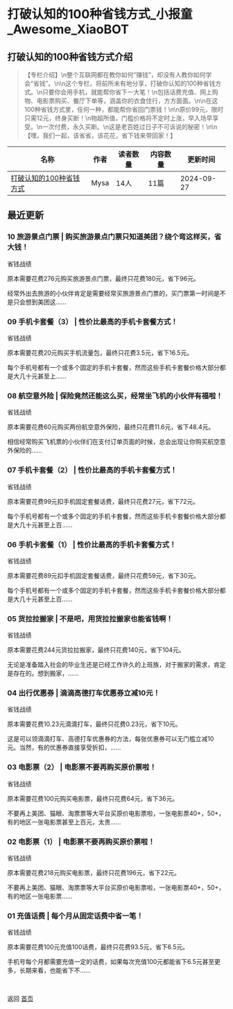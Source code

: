 # 打破认知的100种省钱方式_小报童_Awesome_XiaoBOT

## 打破认知的100种省钱方式介绍
> 【专栏介绍】\n整个互联网都在教你如何“赚钱”，却没有人教你如何学会“省钱”。\n\n这个专栏，将前所未有地分享，打破你认知的100种省钱方式。\n只要你会用手机，就能帮你省下一大笔！\n包括话费充值、网上购物、电影票购买、餐厅下单等，涵盖你的衣食住行，方方面面。\n\n在这100种省钱方式里，任何一种，都能帮你省回门票钱！\n\n原价99元，限时只需12元，终身买断！\n物超所值，门槛价格将不定时上涨，早入场早享受。\n一次付费，永久买断。\n这是老百姓过日子不可诉说的秘密！\n\n【嘿，我们一起，该省省，该花花，省下钱来带回家！】  
  


|名称|作者|读者数量|内容数量|更新时间|
|---|---|---|---|---|
|[打破认知的100种省钱方式](https://xiaobot.net/p/shengqian100?refer=0b133df9-27dc-423b-8101-639049001c13)|Mysa|14人|11篇|2024-09-27|

## 最近更新
### 10 旅游景点门票 | 购买旅游景点门票只知道美团？绕个弯这样买，省大钱！

省钱战绩

原本需要花费276元购买旅游景点门票，最终只花费180元，省下96元。

经常外出去旅游的小伙伴肯定是需要经常买旅游景点门票的，买门票第一时间是不是只会想到美团这......

### 09 手机卡套餐（3） | 性价比最高的手机卡套餐方式！

省钱战绩

原本需要花费20元购买手机流量包，最终只花费3.5元，省下16.5元。

每个手机号都有一个或多个固定的手机卡套餐，然而这些手机卡套餐价格大部分都是大几十元甚至上......

### 08 航空意外险 | 保险竟然还能这么买，经常坐飞机的小伙伴有福啦！

省钱战绩

原本需要花费60元购买两份航空意外保险，最终只花费11.6元，省下48.4元。

相信经常购买飞机票的小伙伴们在支付订单页面的时候，总会出现让你购买航空意外保险的......

### 07 手机卡套餐（2） | 性价比最高的手机卡套餐方式！

省钱战绩

原本需要花费99元扣手机固定套餐话费，最终只花费27元，省下72元。

每个手机号都有一个或多个固定的手机卡套餐，然而这些手机卡套餐价格大部分都是大几十元甚至上百......

### 06 手机卡套餐（1） | 性价比最高的手机卡套餐方式！

省钱战绩

原本需要花费89元扣手机固定套餐话费，最终只花费59元，省下30元。

每个手机号都有一个或多个固定的手机卡套餐，然而这些手机卡套餐价格大部分都是大几十元甚至上百......

### 05 货拉拉搬家 | 不是吧，用货拉拉搬家也能省钱啊！

省钱战绩

原本需要花费244元货拉拉搬家，最终只花费140元，省下104元。

无论是准备踏入社会的毕业生还是已经工作许久的上班族，对于搬家的需求，肯定是存在的。想到搬家，......

### 04 出行优惠券 | 滴滴高德打车优惠券立减10元！

省钱战绩

原本需要花费10.23元滴滴打车，最终只花费0.23元，省下10元。

这是可以领滴滴打车、高德打车优惠券的方法，每张优惠券可以无门槛立减10元。当然，有的优惠券直接享受折扣，......

### 03 电影票（2） | 电影票不要再购买原价票啦！

省钱战绩

原本需要花费100元购买电影票，最终只花费64元，省下36元。

不要再上美团、猫眼、淘票票等大平台买原价电影票啦，一张电影票40+，50+，有的地区一张电影票甚至上百元，太贵......

### 02 电影票（1） | 电影票不要再购买原价票啦！

省钱战绩

原本需要花费218元购买电影票，最终只花费196元，省下22元。

不要再上美团、猫眼、淘票票等大平台买原价电影票啦，一张电影票40+，50+，有的地区一张电影票......

### 01 充值话费 | 每个月从固定话费中省一笔！

省钱战绩

原本需要花费100元充值100话费，最终只花费93.5元，省下6.5元。

手机号每个月都需要充值一定的话费，如果每次充值100元都能省下6.5元甚至更多，长期来看，也能省下不......


<a href="https://github.com/Reno9527/awesome-xiaobot" style="color: white; text-decoration: none;">awesome-xiaobot</a>

返回 [首页](../README.md)
